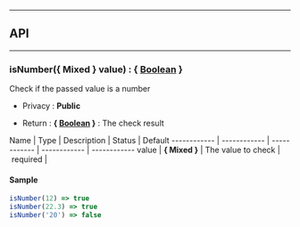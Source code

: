 


-----------------------------
## API
-----------------------------

### isNumber({ Mixed } value) : { <a class="link" href="https://developer.mozilla.org/fr/docs/Web/JavaScript/Reference/Objets_globaux/Boolean" target="_blank" title="Boolean">Boolean</a> }
Check if the passed value is a number

- Privacy : **Public**

- Return : **{ <a class="link" href="https://developer.mozilla.org/fr/docs/Web/JavaScript/Reference/Objets_globaux/Boolean" target="_blank" title="Boolean">Boolean</a> }** : The check result

Name | Type | Description | Status | Default
------------ | ------------ | ------------ | ------------ | ------------
value | **{ Mixed }** | The value to check | required | 


#### Sample
```js
isNumber(12) => true
isNumber(22.3) => true
isNumber('20') => false

```


